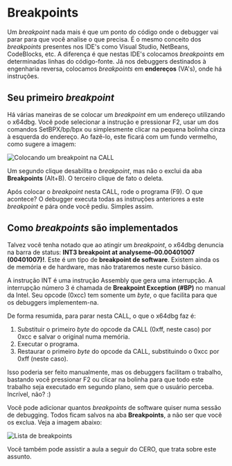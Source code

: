 # Breakpoints

Um _breakpoint_ nada mais é que um ponto do código onde o debugger vai parar para que você analise o que precisa. É o mesmo conceito dos _breakpoints_ presentes nos IDE's como Visual Studio, NetBeans, CodeBlocks, etc. A diferença é que nestas IDE's colocamos _breakpoints_ em determinadas linhas do código-fonte. Já nos debuggers destinados à engenharia reversa, colocamos _breakpoints_ em **endereços** \(VA's\), onde há instruções.

## Seu primeiro _breakpoint_

Há várias maneiras de se colocar um _breakpoint_ em um endereço utilizando o x64dbg. Você pode selecionar a instrução e pressionar F2, usar um dos comandos SetBPX/bp/bpx ou simplesmente clicar na pequena bolinha cinza à esquerda do endereço. Ao fazê-lo, este ficará com um fundo vermelho, como sugere a imagem:

![Colocando um breakpoint na CALL](../.gitbook/assets/x32dbg_03_breakpoint.png)

Um segundo clique desabilita o _breakpoint_, mas não o exclui da aba **Breakpoints** \(Alt+B\). O terceiro clique de fato o deleta.

Após colocar o _breakpoint_ nesta CALL, rode o programa \(F9\). O que acontece? O debugger executa todas as instruções anteriores a este _breakpoint_ e pára onde você pediu. Simples assim.

## Como _breakpoints_ são implementados

Talvez você tenha notado que ao atingir um _breakpoint_, o x64dbg denuncia na barra de status: **INT3 breakpoint at analyseme-00.00401007 \(00401007\)!**. Este é um tipo de **breakpoint de software**. Existem ainda os de memória e de hardware, mas não trataremos neste curso básico.

A instrução INT é uma instrução Assembly que gera uma interrupção. A interrupção número 3 é chamada de **Breakpoint Exception \(\#BP\)** no manual da Intel. Seu opcode \(0xcc\) tem somente um _byte_, o que facilita para que os debuggers implementem-na.

De forma resumida, para parar nesta CALL, o que o x64dbg faz é:

1. Substituir o primeiro _byte_ do opcode da CALL \(0xff, neste caso\) por 0xcc e salvar o original numa memória.
2. Executar o programa.
3. Restaurar o primeiro _byte_ do opcode da CALL, substituindo o 0xcc por 0xff \(neste caso\).

Isso poderia ser feito manualmente, mas os debuggers facilitam o trabalho, bastando você pressionar F2 ou clicar na bolinha para que todo este trabalho seja executado em segundo plano, sem que o usuário perceba. Incrível, não? :\)

Você pode adicionar quantos _breakpoints_ de software quiser numa sessão de debugging. Todos ficam salvos na aba **Breakpoints**, a não ser que você os exclua. Veja a imagem abaixo:

![Lista de breakpoints](../.gitbook/assets/x32dbg_04_breakpoints.png)

Você também pode assistir a aula a seguir do CERO, que trata sobre este assunto.
